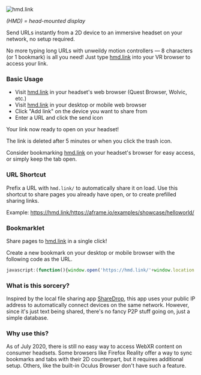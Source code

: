 ![hmd.link](src/assets/gh-banner.jpg)

*(HMD) = head-mounted display*

Send URLs instantly from a 2D device to an immersive headset on your network, no setup required.

No more typing long URLs with unweildy motion controllers — 8 characters (or 1 bookmark) is all you need! Just type [hmd.link](https://hmd.link) into your VR browser to access your link.


### Basic Usage

- Visit [hmd.link](https://hmd.link) in your headset's web browser (Quest Browser, Wolvic, etc.)
- Visit [hmd.link](https://hmd.link) in your desktop or mobile web browser
- Click "Add link" on the device you want to share from
- Enter a URL and click the send icon

Your link now ready to open on your headset!

The link is deleted after 5 minutes or when you click the trash icon.

Consider bookmarking [hmd.link](https://hmd.link) on your headset's browser for easy access, or simply keep the tab open.

### URL Shortcut

Prefix a URL with `hmd.link/` to automatically share it on load. Use this shortcut to share pages you already have open, or to create prefilled sharing links.

Example: https://hmd.link/https://aframe.io/examples/showcase/helloworld/

### Bookmarklet

Share pages to [hmd.link](https://hmd.link) in a single click!

Create a new bookmark on your desktop or mobile browser with the following code as the URL.

```js
javascript:(function(){window.open('https://hmd.link/'+window.location.href,'_blank')})()
```

### What is this sorcery?

Inspired by the local file sharing app [ShareDrop](https://www.sharedrop.io/), this app uses your public IP address to automatically connect devices on the same network. However, since it's just  text being shared, there's no fancy P2P stuff going on, just a simple database.

### Why use this?

As of July 2020, there is still no easy way to access WebXR content on consumer headsets. Some browsers like Firefox Reality offer a way to sync bookmarks and tabs with their 2D counterpart, but it requires additional setup. Others, like the built-in Oculus Browser don't have such a feature.